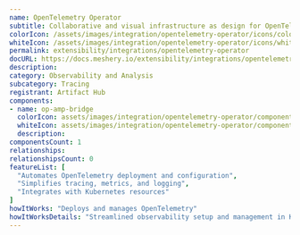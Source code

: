 ```yaml
---
name: OpenTelemetry Operator
subtitle: Collaborative and visual infrastructure as design for OpenTelemetry Operator
colorIcon: /assets/images/integration/opentelemetry-operator/icons/color/opentelemetry-operator-color.svg
whiteIcon: /assets/images/integration/opentelemetry-operator/icons/white/opentelemetry-operator-white.svg
permalink: extensibility/integrations/opentelemetry-operator
docURL: https://docs.meshery.io/extensibility/integrations/opentelemetry-operator
description: 
category: Observability and Analysis
subcategory: Tracing
registrant: Artifact Hub
components: 
- name: op-amp-bridge
  colorIcon: assets/images/integration/opentelemetry-operator/components/op-amp-bridge/icons/color/op-amp-bridge-color.svg
  whiteIcon: assets/images/integration/opentelemetry-operator/components/op-amp-bridge/icons/white/op-amp-bridge-white.svg
  description: 
componentsCount: 1
relationships: 
relationshipsCount: 0
featureList: [
  "Automates OpenTelemetry deployment and configuration",
  "Simplifies tracing, metrics, and logging",
  "Integrates with Kubernetes resources"
]
howItWorks: "Deploys and manages OpenTelemetry"
howItWorksDetails: "Streamlined observability setup and management in Kubernetes"
---
```

